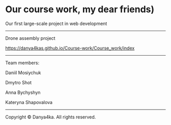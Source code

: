 # Our course work, my dear friends)

Our first large-scale project in web development

------------------------

 Drone assembly project

 https://danya4kas.github.io/Course-work/Course_work/index

 -----------------------

 Team members:
 
 Daniil Mosiychuk 
 
 Dmytro Shot
 
 Anna Bychyshyn
 
 Kateryna Shapovalova


------------------------------------------ 

Copyright © Danya4ka. All rights reserved.
